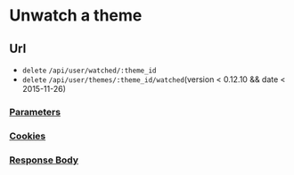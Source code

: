 # Unwatch a theme

## Url

+ `delete` `/api/user/watched/:theme_id`
+ `delete` `/api/user/themes/:theme_id/watched`(version < 0.12.10 && date < 2015-11-26)

### [Parameters](./Parameters.html)

### [Cookies](./Cookies.html)

### [Response Body](./Response.html)
